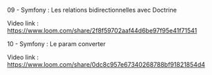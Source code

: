 09 - Symfony : Les relations bidirectionnelles avec Doctrine

Video link :
https://www.loom.com/share/2f8f59702aaf44d6be97f95e41f71541


10 - Symfony : Le param converter

Video link :
https://www.loom.com/share/0dc8c957e67340268788bf91821854d4
